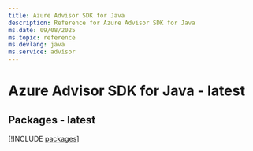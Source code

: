 ```yaml
---
title: Azure Advisor SDK for Java
description: Reference for Azure Advisor SDK for Java
ms.date: 09/08/2025
ms.topic: reference
ms.devlang: java
ms.service: advisor
---
```

# Azure Advisor SDK for Java - latest
## Packages - latest
[!INCLUDE [packages](advisor-index.md)]